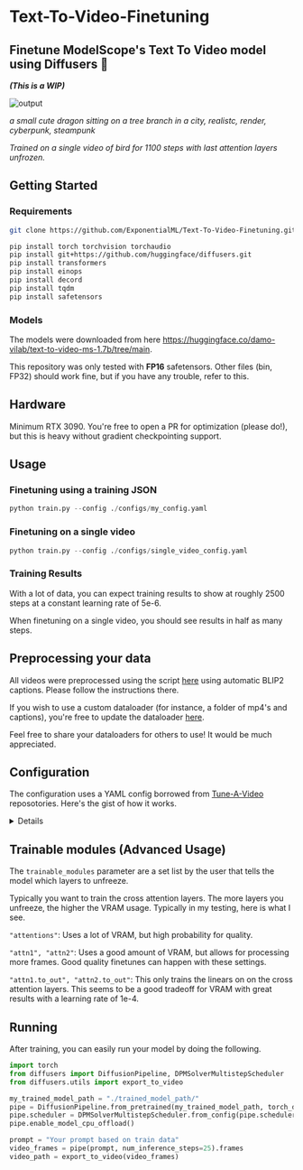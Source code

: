 # Text-To-Video-Finetuning
## Finetune ModelScope's Text To Video model using Diffusers 🧨 
***(This is a WIP)***

![output](https://user-images.githubusercontent.com/59846140/227372411-9fca2015-ba02-48fa-a567-1430e9fc72a7.gif)

*a small cute dragon sitting on a tree branch in a city, realistc, render, cyberpunk, steampunk*

*Trained on a single video of bird for 1100 steps with last attention layers unfrozen.*


## Getting Started
### Requirements

```bash
git clone https://github.com/ExponentialML/Text-To-Video-Finetuning.git
```

```bash
pip install torch torchvision torchaudio
pip install git+https://github.com/huggingface/diffusers.git
pip install transformers
pip install einops
pip install decord
pip install tqdm
pip install safetensors
```

### Models
The models were downloaded from here https://huggingface.co/damo-vilab/text-to-video-ms-1.7b/tree/main.

This repository was only tested with **FP16** safetensors. Other files (bin, FP32) should work fine, but if you have any trouble, refer to this.

## Hardware
Minimum RTX 3090. You're free to open a PR for optimization (please do!), but this is heavy without gradient checkpointing support.

## Usage
### Finetuning using a training JSON

```python
python train.py --config ./configs/my_config.yaml
```

### Finetuning on a single video
```python
python train.py --config ./configs/single_video_config.yaml
```

### Training Results
With a lot of data, you can expect training results to show at roughly 2500 steps at a constant learning rate of 5e-6. 

When finetuning on a single video, you should see results in half as many steps.

## Preprocessing your data
All videos were preprocessed using the script [here](https://github.com/ExponentialML/Video-BLIP2-Preprocessor) using automatic BLIP2 captions. Please follow the instructions there.

If you wish to use a custom dataloader (for instance, a folder of mp4's and captions), you're free to update the dataloader [here](https://github.com/ExponentialML/Text-To-Video-Finetuning/blob/d72e34cfbd91d2a62c07172f9ef079ca5cd651b2/utils/dataset.py#L83). 

Feel free to share your dataloaders for others to use! It would be much appreciated.

## Configuration
The configuration uses a YAML config borrowed from [Tune-A-Video](https://github.com/showlab/Tune-A-Video) reposotories. Here's the gist of how it works.

<details>
  
```yaml

# The path to your diffusers folder. The structure should look exactly like the huggingface one with folders and json configs
pretrained_model_path: "diffusers_path"

# The directory where your training runs (and samples) will be saved.
output_dir: "./outputs"

# Enable training the text encoder or not.
train_text_encoder: False

# The basis of where your training data is store.
train_data:
  
  # The path to your JSON file using the steps above.
  json_path: "json/train.json"
  
  # Leave this as true for now. Custom configurations are currently not supported.
  preprocessed: True
  
  # Number of frames to sample from the videos. The higher this number, the more VRAM is required (usage is similar to batchsize)
  n_sample_frames: 4
  
  # Choose whether or not to ignore the frame data from the preprocessing step, and shuffle them.
  shuffle_frames: False
  
  # The height and width of training data.
  width: 256      
  height: 256
  
  # At what frame to start the video sampling. Ignores preprocessing frames.
  sample_start_idx: 0
  
  # The rate of sampling frames. This effectively "skips" frames making it appear faster or slower.
  sample_frame_rate: 1
  
  # The key of the video data name. This is to align with any preprocess script changes.
  vid_data_key: "video_path"

  # The video path and prompt for that video for single video training.
  # If enabled, JSON path is ignored
  single_video_path: ""
  single_video_prompt: ""

# This is the data for validation during training. Prompt will override training data prompts.
  sample_preview: True
  prompt: ""
  num_frames: 16
  width: 256
  height: 256
  num_inference_steps: 50
  guidance_scale: 9

# Training parameters
learning_rate: 5e-6
adam_weight_decay: 0
train_batch_size: 1
max_train_steps: 50000

# Allow checkpointing during training (save once every X amount of steps)
checkpointing_steps: 10000

# How many steps during training before we create a sample
validation_steps: 100

# The parameters to unfreeze. As it is now, all attention layers are unfrozen. 
# Unfreezing resnet layers would lead to better quality, but consumes a very large amount of VRAM.
trainable_modules:
  - "attn1"
  - "attn1"

# Seed for sampling validation
seed: 64

# Use mixed precision for better memory allocation
mixed_precision: "fp16"

# This seems to be incompatible at the moment in my testing.
use_8bit_adam: False

# Currently has no effect.
enable_xformers_memory_efficient_attention: True

```
  </details>

## Trainable modules (Advanced Usage)
The `trainable_modules` parameter are a set list by the user that tells the model which layers to unfreeze. 

Typically you want to train the cross attention layers. The more layers you unfreeze, the higher the VRAM usage. Typically in my testing, here is what I see.

`"attentions"`: Uses a lot of VRAM, but high probability for quality.

`"attn1", "attn2"`: Uses a good amount of VRAM, but allows for processing more frames. Good quality finetunes can happen with these settings.

`"attn1.to_out", "attn2.to_out"`: This only trains the linears on on the cross attention layers. This seems to be a good tradeoff for VRAM with great results with a learning rate of 1e-4.

## Running
After training, you can easily run your model by doing the following.

```python
import torch
from diffusers import DiffusionPipeline, DPMSolverMultistepScheduler
from diffusers.utils import export_to_video

my_trained_model_path = "./trained_model_path/"
pipe = DiffusionPipeline.from_pretrained(my_trained_model_path, torch_dtype=torch.float16, variant="fp16")
pipe.scheduler = DPMSolverMultistepScheduler.from_config(pipe.scheduler.config)
pipe.enable_model_cpu_offload()

prompt = "Your prompt based on train data"
video_frames = pipe(prompt, num_inference_steps=25).frames
video_path = export_to_video(video_frames)
```
